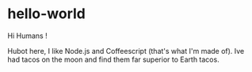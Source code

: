 # hello-world

Hi Humans !

Hubot here, I like Node.js and Coffeescript (that's what I'm made of).
Ive had tacos on the moon and find them far superior to Earth tacos. 
